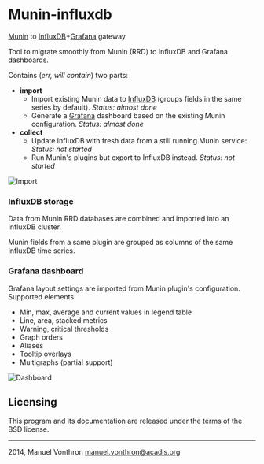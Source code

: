 Munin-influxdb
==============

[Munin](http://munin-monitoring.org/) to [InfluxDB](http://influxdb.com)+[Grafana](http://grafana.org/) gateway

Tool to migrate smoothly from Munin (RRD) to InfluxDB and Grafana dashboards.

Contains (*err, will contain*) two parts:

  * **import** 
    * Import existing Munin data to [InfluxDB](http://influxdb.com) (groups fields in the same series by default). *Status: almost done*
    * Generate a [Grafana](http://grafana.org/) dashboard based on the existing Munin configuration. *Status: almost done*
  * **collect**
    * Update InfluxDB with fresh data from a still running Munin service: *Status: not started*
    * Run Munin's plugins but export to InfluxDB instead. *Status: not started*

![Import](http://i.imgur.com/kjhlUTg.png)

### InfluxDB storage

Data from Munin RRD databases are combined and imported into an InfluxDB cluster.

Munin fields from a same plugin are grouped as columns of the same InfluxDB time series.


### Grafana dashboard

Grafana layout settings are imported from Munin plugin's configuration. Supported elements:

  - Min, max, average and current values in legend table
  - Line, area, stacked metrics
  - Warning, critical thresholds
  - Graph orders
  - Aliases
  - Tooltip overlays
  - Multigraphs (partial support)

![Dashboard](http://i.imgur.com/pddwXD4.png)

Licensing
---------

This program and its documentation are released under the terms of the
BSD license.

----
2014, Manuel Vonthron <manuel.vonthron@acadis.org>
